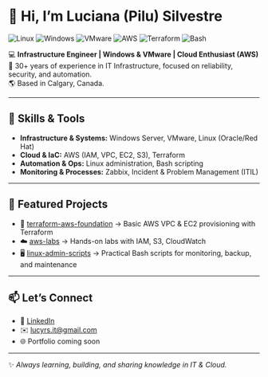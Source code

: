 # 👋 Hi, I’m Luciana (Pilu) Silvestre  
![Linux](https://img.shields.io/badge/Linux-Admin-blue?logo=linux&logoColor=white) 
![Windows](https://img.shields.io/badge/Windows-Server-blue?logo=windows&logoColor=white) 
![VMware](https://img.shields.io/badge/VMware-Infrastructure-green?logo=vmware&logoColor=white) 
![AWS](https://img.shields.io/badge/AWS-Cloud-orange?logo=amazonaws&logoColor=white) 
![Terraform](https://img.shields.io/badge/Terraform-IaC-purple?logo=terraform&logoColor=white) 
![Bash](https://img.shields.io/badge/Bash-Scripting-black?logo=gnu-bash&logoColor=white)

💻 **Infrastructure Engineer | Windows & VMware | Cloud Enthusiast (AWS)**  
🎯 30+ years of experience in IT Infrastructure, focused on reliability, security, and automation.  
🌎 Based in Calgary, Canada.  

---

## 🔧 Skills & Tools
- **Infrastructure & Systems:** Windows Server, VMware, Linux (Oracle/Red Hat)  
- **Cloud & IaC:** AWS (IAM, VPC, EC2, S3), Terraform  
- **Automation & Ops:** Linux administration, Bash scripting  
- **Monitoring & Processes:** Zabbix, Incident & Problem Management (ITIL)  

---

## 📂 Featured Projects
- 🚀 [terraform-aws-foundation](https://github.com/lucysilvestre/terraform-aws-foundation) → Basic AWS VPC & EC2 provisioning with Terraform  
- ☁️ [aws-labs](https://github.com/lucysilvestre/aws-labs) → Hands-on labs with IAM, S3, CloudWatch  
- 🖥️ [linux-admin-scripts](https://github.com/lucysilvestre/linux-admin-scripts) → Practical Bash scripts for monitoring, backup, and maintenance  

---

## 📫 Let’s Connect
- 💼 [LinkedIn](https://www.linkedin.com/in/lucianarsilvestre/)  
- ✉️ lucyrs.it@gmail.com  
- 🌐 Portfolio coming soon  

---

✨ *Always learning, building, and sharing knowledge in IT & Cloud.* 
